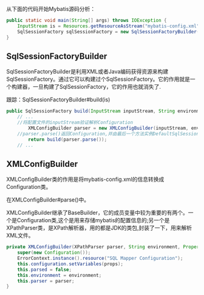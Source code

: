 从下面的代码开始Mybatis源码分析：

```java
public static void main(String[] args) throws IOException {
    InputStream is = Resources.getResourceAsStream("mybatis-config.xml");
    SqlSessionFactory sqlSessionFactory = new SqlSessionFactoryBuilder().build(is);
}
```

## SqlSessionFactoryBuilder

SqlSessionFactoryBuilder是利用XML或者Java编码获得资源来构建SqlSessionFactory。通过它可以构建过个SqlSessionFactory。它的作用就是一个构建器，一旦构建了SqlSessionFactory，它的作用也就消失了.

跟踪：SqlSessionFactoryBuilder#build(is)

```java
public SqlSessionFactory build(InputStream inputStream, String environment, Properties properties) {
    // ...
    //将配置文件的inputStream验证解析Configuration
		XMLConfigBuilder parser = new XMLConfigBuilder(inputStream, environment, properties);
    //parser.parse()返回Configuration,并由最后一个方法实例DefaultSqlSessionFactory(config)返回
		return build(parser.parse());
    // ...
```

## XMLConfigBuilder

XMLConfigBuilder类的作用是将mybatis-config.xml的信息转换成Configuration类。

在XMLConfigBuilder#parse()中。

XMLConfigBuilder继承了BaseBuilder，它的成员变量中较为重要的有两个。一个是Configuration类,这个是用来存储mybatis的配置信息的;另一个是XPathParser类，是XPath解析器，用的都是JDK的类包,封装了一下，用来解析XML文件。

```java
private XMLConfigBuilder(XPathParser parser, String environment, Properties props) {
    super(new Configuration());
    ErrorContext.instance().resource("SQL Mapper Configuration");
    this.configuration.setVariables(props);
    this.parsed = false;
    this.environment = environment;
    this.parser = parser;
}
```

